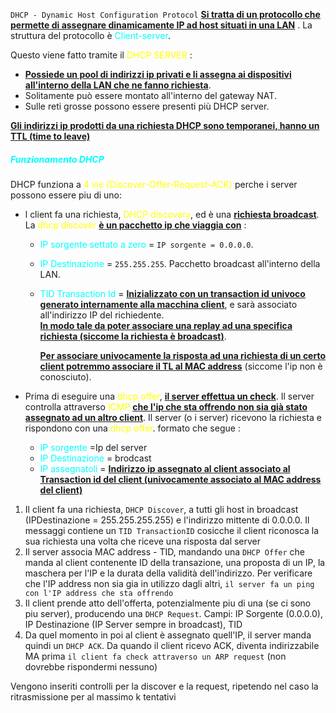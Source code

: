 `DHCP - Dynamic Host Configuration Protocol` 
<b><u>Si tratta di un protocollo che permette di assegnare dinamicamente IP ad host situati in una LAN</u></b> . La struttura del protocollo è <span style=color:cyan>Client-server</span>. 

Questo viene fatto tramite il <span style=color:yellow>DHCP SERVER</span> : 
- <b><u>Possiede un pool di indirizzi ip privati e li assegna ai dispositivi all'interno della LAN che ne fanno richiesta</u></b>. 
- Solitamente può essere montato all'interno del gateway NAT. 
- Sulle reti grosse possono essere presenti più DHCP server. 

<b><u>Gli indirizzi ip prodotti da una richiesta DHCP sono temporanei, hanno un TTL (time to leave)</u></b>
<h5 style=color:cyan>Funzionamento DHCP</h5>
DHCP funziona a <span style=color:yellow>4 vie (Discover-Offer-Request-ACK)</span> perche i server possono essere piu di uno: 

 - l client fa una richiesta, <span style=color:yellow>DHCP discovery</span>, ed è una <b><u>richiesta broadcast</u></b>.   
   La <span style=color:yellow>dhcp discover</span> <b><u>è un pacchetto ip che viaggia con</u></b> : 
    - <span style=color:cyan>IP sorgente settato a zero</span> =  `IP sorgente = 0.0.0.0`.
    - <span style=color:cyan>IP Destinazione</span> = `255.255.255`.  Pacchetto broadcast all'interno della LAN. 
    - <span style=color:cyan>TID Transaction Id</span> = <b><u>Inizializzato con un transaction id univoco generato internamente alla macchina client</u></b>, e sarà associato all'indirizzo IP del richiedente.  
     <b><u>In modo tale da poter associare una replay ad una specifica richiesta (siccome la richiesta è broadcast)</u></b>. 

	  <b><u>Per associare univocamente la risposta ad una richiesta di un certo client potremmo associare il TL al MAC address</u></b> (siccome l'ip non è conosciuto). 


 - Prima di eseguire una <span style=color:yellow>dhcp offer</span>, <b><u>il server effettua un check</u></b>. Il server controlla attraverso <span style=color:yellow>ICMP</span> <b><u>che l'ip che sta offrendo non sia già stato assegnato ad un altro client</u></b>. Il server (o i server) ricevono la richiesta e rispondono con una <span style=color:yellow>dhcp offer</span>. formato che segue : 
   - <span style=color:cyan>IP sorgente</span> =Ip del server 
   - <span style=color:cyan>IP Destinazione</span> = brodcast
   - <span style=color:cyan>IP assegnatoli</span> = <b><u>Indirizzo ip assegnato al client associato al Transaction id del client (univocamente associato al MAC address del client)</u></b> 























1. Il client fa una richiesta, `DHCP Discover`, a tutti gli host in broadcast (IPDestinazione = 255.255.255.255) e l'indirizzo mittente di 0.0.0.0. Il messaggi contiene un `TID TransactionID` cosicche il client riconosca la sua richiesta una volta che riceve una risposta dal server
2. Il server associa MAC address - TID, mandando una `DHCP Offer` che manda al client contenente ID della transazione, una proposta di un IP, la maschera per l'IP e la durata della validità dell'indirizzo. Per verificare che l'IP address non sia gia in utilizzo dagli altri, `il server fa un ping con l'IP address che sta offrendo`
3. Il client prende atto dell'offerta, potenzialmente piu di una (se ci sono piu server), producendo una `DHCP Request`. Campi: IP Sorgente (0.0.0.0), IP Destinazione (IP Server sempre in broadcast), TID
4. Da quel momento in poi al client è assegnato quell'IP, il server manda quindi un `DHCP ACK`. Da quando il client ricevo ACK, diventa indirizzabile MA prima `il client fa check attraverso un ARP request` (non dovrebbe rispondermi nessuno)

Vengono inseriti controlli per la discover e la request, ripetendo nel caso la ritrasmissione per al massimo k tentativi
